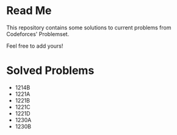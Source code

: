 # Read Me

This repository contains some solutions to current problems from Codeforces' Problemset.

Feel free to add yours!

# Solved Problems
- 1214B
- 1221A
- 1221B
- 1221C
- 1221D
- 1230A
- 1230B
  
